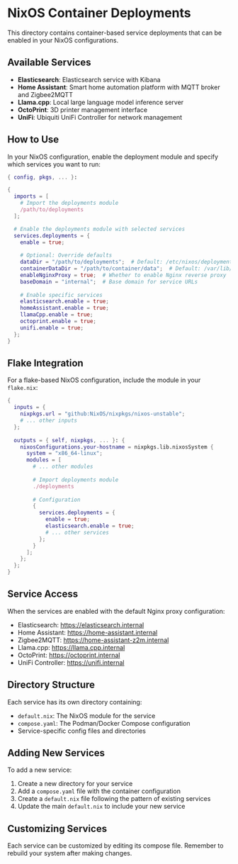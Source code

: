 # NixOS Container Deployments

This directory contains container-based service deployments that can be enabled in your NixOS configurations. 

## Available Services

- **Elasticsearch**: Elasticsearch service with Kibana
- **Home Assistant**: Smart home automation platform with MQTT broker and Zigbee2MQTT
- **Llama.cpp**: Local large language model inference server
- **OctoPrint**: 3D printer management interface
- **UniFi**: Ubiquiti UniFi Controller for network management

## How to Use

In your NixOS configuration, enable the deployment module and specify which services you want to run:

```nix
{ config, pkgs, ... }:

{
  imports = [
    # Import the deployments module
    /path/to/deployments
  ];

  # Enable the deployments module with selected services
  services.deployments = {
    enable = true;
    
    # Optional: Override defaults
    dataDir = "/path/to/deployments";  # Default: /etc/nixos/deployments
    containerDataDir = "/path/to/container/data";  # Default: /var/lib/containers
    enableNginxProxy = true;  # Whether to enable Nginx reverse proxy
    baseDomain = "internal";  # Base domain for service URLs
    
    # Enable specific services
    elasticsearch.enable = true;
    homeAssistant.enable = true;
    llamaCpp.enable = true;
    octoprint.enable = true;
    unifi.enable = true;
  };
}
```

## Flake Integration

For a flake-based NixOS configuration, include the module in your `flake.nix`:

```nix
{
  inputs = {
    nixpkgs.url = "github:NixOS/nixpkgs/nixos-unstable";
    # ... other inputs
  };
  
  outputs = { self, nixpkgs, ... }: {
    nixosConfigurations.your-hostname = nixpkgs.lib.nixosSystem {
      system = "x86_64-linux";
      modules = [
        # ... other modules
        
        # Import deployments module
        ./deployments
        
        # Configuration
        {
          services.deployments = {
            enable = true;
            elasticsearch.enable = true;
            # ... other services
          };
        }
      ];
    };
  };
}
```

## Service Access

When the services are enabled with the default Nginx proxy configuration:

- Elasticsearch: https://elasticsearch.internal
- Home Assistant: https://home-assistant.internal
- Zigbee2MQTT: https://home-assistant-z2m.internal
- Llama.cpp: https://llama.cpp.internal
- OctoPrint: https://octoprint.internal
- UniFi Controller: https://unifi.internal

## Directory Structure

Each service has its own directory containing:

- `default.nix`: The NixOS module for the service
- `compose.yaml`: The Podman/Docker Compose configuration
- Service-specific config files and directories

## Adding New Services

To add a new service:

1. Create a new directory for your service
2. Add a `compose.yaml` file with the container configuration
3. Create a `default.nix` file following the pattern of existing services
4. Update the main `default.nix` to include your new service

## Customizing Services

Each service can be customized by editing its compose file. Remember to rebuild your system after making changes.